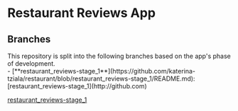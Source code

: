 <h1>Restaurant Reviews App</h1>
<h2>Branches</h2>
This repository is split into the following branches based on the app's phase of development.<br>
- [**restaurant_reviews-stage_1**](https://github.com/katerina-tziala/restaurant/blob/restaurant_reviews-stage_1/README.md):
[restaurant_reviews-stage_1](http://github.com)

[restaurant_reviews-stage_1](https://github.com/katerina-tziala/restaurant/tree/restaurant_reviews-stage_1)
